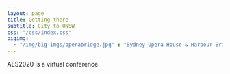 ```yaml
---
layout: page
title: Getting there
subtitle: City to UNSW
css: "/css/index.css"
bigimg:
  - "/img/big-imgs/operabridge.jpg" : "Sydney Opera House & Harbour Bridge"
---
```

AES2020 is a virtual conference
